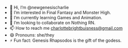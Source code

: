 - 👋 Hi, I’m @newgenesischarlie
- 👀 I’m interested in Final Fantasy and Monster High.
- 🌱 I’m currently learning Games and Animation.
- 💞️ I’m looking to collaborate on Nothing RN.
- 📫 How to reach me charlottebrightbuisness@gmail.com
- 😄 Pronouns: she/they
- ⚡ Fun fact: Genesis Rhapsodos is the gift of the godess.

<!---
newgenesischarlie/newgenesischarlie is a ✨ special ✨ repository because its `README.md` (this file) appears on your GitHub profile.
You can click the Preview link to take a look at your changes.
--->
